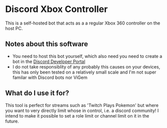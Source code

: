 # Discord Xbox Controller
This is a self-hosted bot that acts as a a regular Xbox 360 controller on the host PC.

## Notes about this software
* You need to host this bot yourself, which also need you need to create a bot in the [Discord Developer Portal](https://discord.com/developers/applications)
* I do not take responsiblity of any probably this causes on your devices, this has only been tested on a relatively small scale and I'm not super familar with Discord bots nor ViGem

## What do I use it for?
This tool is perfect for streams such as 'Twitch Plays Pokemon' but where you want to very directly limit whose in control, i.e. a discord community! I intend to make it possible to set a role limit or channel limit on it in the future.
